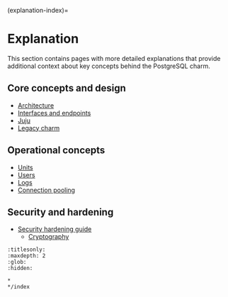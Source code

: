(explanation-index)=


# Explanation

This section contains pages with more detailed explanations that provide additional context about key concepts behind the PostgreSQL charm.

## Core concepts and design
* [Architecture]
* [Interfaces and endpoints]
* [Juju]
* [Legacy charm]

## Operational concepts
* [Units]
* [Users]
* [Logs]
* [Connection pooling]

## Security and hardening
* [Security hardening guide][Security]
  * [Cryptography]


<!-- Links -->

[Architecture]: /explanation/architecture
[Interfaces and endpoints]: /explanation/interfaces-and-endpoints
[Units]: /explanation/units
[Users]: /explanation/users
[Logs]: /explanation/logs
[Juju]: /explanation/juju
[Legacy charm]: /explanation/legacy-charm
[Connection pooling]: /explanation/connection-pooling
[Security]: /explanation/security/index
[Cryptography]: /explanation/security/cryptography


```{toctree}
:titlesonly:
:maxdepth: 2
:glob:
:hidden:

*
*/index
